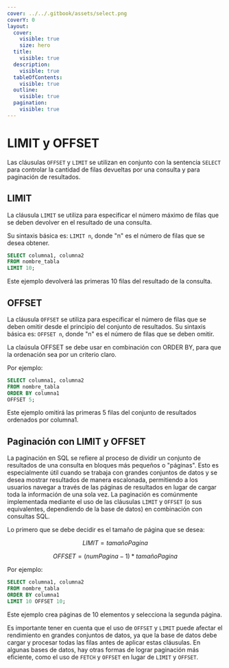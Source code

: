 ```yaml
---
cover: ../../.gitbook/assets/select.png
coverY: 0
layout:
  cover:
    visible: true
    size: hero
  title:
    visible: true
  description:
    visible: true
  tableOfContents:
    visible: true
  outline:
    visible: true
  pagination:
    visible: true
---
```


# LIMIT y OFFSET

Las cláusulas `OFFSET` y `LIMIT` se utilizan en conjunto con la sentencia `SELECT` para controlar la cantidad de filas devueltas por una consulta y para paginación de resultados.

## **LIMIT**

La cláusula `LIMIT` se utiliza para especificar el número máximo de filas que se deben devolver en el resultado de una consulta.

Su sintaxis básica es: `LIMIT n`, donde "n" es el número de filas que se desea obtener.

```sql
SELECT columna1, columna2
FROM nombre_tabla
LIMIT 10;
```

Este ejemplo devolverá las primeras 10 filas del resultado de la consulta.

## **OFFSET**

La cláusula `OFFSET` se utiliza para especificar el número de filas que se deben omitir desde el principio del conjunto de resultados. Su sintaxis básica es: `OFFSET n`, donde "n" es el número de filas que se deben omitir.

La claúsula OFFSET se debe usar en combinación con ORDER BY, para que la ordenación sea por un criterio claro.

Por ejemplo:

```sql
SELECT columna1, columna2
FROM nombre_tabla
ORDER BY columna1
OFFSET 5;
```

Este ejemplo omitirá las primeras 5 filas del conjunto de resultados ordenados por columna1.

## **Paginación con LIMIT y OFFSET**

La paginación en SQL se refiere al proceso de dividir un conjunto de resultados de una consulta en bloques más pequeños o "páginas". Esto es especialmente útil cuando se trabaja con grandes conjuntos de datos y se desea mostrar resultados de manera escalonada, permitiendo a los usuarios navegar a través de las páginas de resultados en lugar de cargar toda la información de una sola vez. La paginación es comúnmente implementada mediante el uso de las cláusulas `LIMIT` y `OFFSET` (o sus equivalentes, dependiendo de la base de datos) en combinación con consultas SQL.

Lo primero que se debe decidir es el tamaño de página que se desea:

$$
LIMIT = tamañoPagina
$$

$$
OFFSET = (numPagina-1) *tamañoPagina
$$

Por ejemplo:

```sql
SELECT columna1, columna2
FROM nombre_tabla
ORDER BY columna1
LIMIT 10 OFFSET 10;
```

Este ejemplo crea páginas de 10 elementos y selecciona la segunda página.

Es importante tener en cuenta que el uso de `OFFSET` y `LIMIT` puede afectar el rendimiento en grandes conjuntos de datos, ya que la base de datos debe cargar y procesar todas las filas antes de aplicar estas cláusulas. En algunas bases de datos, hay otras formas de lograr paginación más eficiente, como el uso de `FETCH` y `OFFSET` en lugar de `LIMIT` y `OFFSET`.
